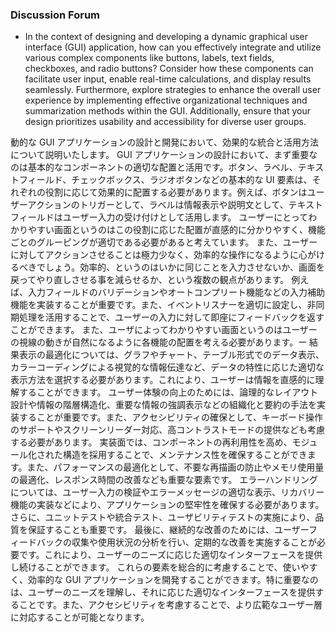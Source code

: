 ### Discussion Forum

- In the context of designing and developing a dynamic graphical user interface (GUI) application, how can you effectively integrate and utilize various complex components like buttons, labels, text fields, checkboxes, and radio buttons? Consider how these components can facilitate user input, enable real-time calculations, and display results seamlessly. Furthermore, explore strategies to enhance the overall user experience by implementing effective organizational techniques and summarization methods within the GUI. Additionally, ensure that your design prioritizes usability and accessibility for diverse user groups.

動的な GUI アプリケーションの設計と開発において、効果的な統合と活用方法について説明いたします。
GUI アプリケーションの設計において、まず重要なのは基本的なコンポーネントの適切な配置と活用です。ボタン、ラベル、テキストフィールド、チェックボックス、ラジオボタンなどの基本的な UI 要素は、それぞれの役割に応じて効果的に配置する必要があります。例えば、ボタンはユーザーアクションのトリガーとして、ラベルは情報表示や説明文として、テキストフィールドはユーザー入力の受け付けとして活用します。
ユーザーにとってわかりやすい画面というのはこの役割に応じた配置が直感的に分かりやすく、機能ごとのグルーピングが適切である必要があると考えています。
また、ユーザーに対してアクションさせることは極力少なく、効率的な操作になるように心がけるべきでしょう。効率的、というのはいかに同じことを入力させないか、画面を戻ってやり直しさせる事を減らせるか、という複数の観点があります。
例えば、入力フィールドのバリデーションやオートコンプリート機能などの入力補助機能を実装することが重要です。また、イベントリスナーを適切に設定し、非同期処理を活用することで、ユーザーの入力に対して即座にフィードバックを返すことができます。
また、ユーザによってわかりやすい画面というのはユーザーの視線の動きが自然になるように各機能の配置を考える必要があります。ー
結果表示の最適化については、グラフやチャート、テーブル形式でのデータ表示、カラーコーディングによる視覚的な情報伝達など、データの特性に応じた適切な表示方法を選択する必要があります。これにより、ユーザーは情報を直感的に理解することができます。
ユーザー体験の向上のためには、論理的なレイアウト設計や情報の階層構造化、重要な情報の強調表示などの組織化と要約の手法を実装することが重要です。また、アクセシビリティの確保として、キーボード操作のサポートやスクリーンリーダー対応、高コントラストモードの提供なども考慮する必要があります。
実装面では、コンポーネントの再利用性を高め、モジュール化された構造を採用することで、メンテナンス性を確保することができます。また、パフォーマンスの最適化として、不要な再描画の防止やメモリ使用量の最適化、レスポンス時間の改善なども重要な要素です。
エラーハンドリングについては、ユーザー入力の検証やエラーメッセージの適切な表示、リカバリー機能の実装などにより、アプリケーションの堅牢性を確保する必要があります。さらに、ユニットテストや統合テスト、ユーザビリティテストの実施により、品質を保証することも重要です。
最後に、継続的な改善のためには、ユーザーフィードバックの収集や使用状況の分析を行い、定期的な改善を実施することが必要です。これにより、ユーザーのニーズに応じた適切なインターフェースを提供し続けることができます。
これらの要素を総合的に考慮することで、使いやすく、効率的な GUI アプリケーションを開発することができます。特に重要なのは、ユーザーのニーズを理解し、それに応じた適切なインターフェースを提供することです。また、アクセシビリティを考慮することで、より広範なユーザー層に対応することが可能となります。
